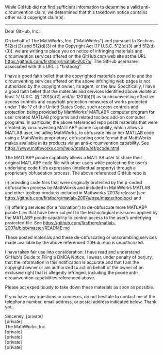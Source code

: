 While GitHub did not find sufficient information to determine a valid anti-circumvention claim, we determined that this takedown notice contains other valid copyright claim(s).

---

Dear GitHub, Inc.:

On behalf of The MathWorks, Inc. ("MathWorks") and pursuant to Sections 512(c)(3) and 512(d)(3) of the Copyright Act (17 U.S.C. 512(c)(3) and 512(d)(3)), we are writing to place you on notice of infringing materials and circumvention services offered on the GitHub.com web site at the URL https://github.com/firstborg/matlab-2007a/.  The GitHub username associated with this URL is “firstborg".

I have a good faith belief that the copyrighted materials posted to and the circumventing services offered on the above infringing web pages is not authorized by the copyright owner, its agent, or the law.  Specifically, I have a good faith belief that the materials and services identified above violate at least 17 U.S.C. §§ 1201(a)(2) and/or 1201(b)(1) as to circumventing effective access controls and copyright protection measures of works protected under Title 17 of the United States Code, such access controls and protection being provided by MathWorks' MATLAB® computer program for user created MATLAB programs and related toolbox add-on computer programs.  In particular, the above referenced repo posts materials that were created by circumventing MATLAB® pcode capability, which allows a MATLAB user, including MathWorks, to obfuscate his or her MATLAB code using a MathWorks proprietary, obfuscating code format that MathWorks makes available in its products via an anti-circumvention capability.   See https://www.mathworks.com/help/matlab/ref/pcode.html  

The MATLAB® pcode capability allows a MATLAB user to share their original MATLAB® code file with other users while protecting the user’s underlying code file’s expression (intellectual property) through a proprietary obfuscation process.  The above referenced GitHub repo is

(i) providing code files that were originally protected by the p-coded obfuscation process by MathWorks and included in MathWorks MATLAB and other toolbox products included in Mathworks 2007a release (see https://github.com/firstborg/matlab-2007a/tree/master/toolbox) and

(ii) offering services (for a “donation”) to de-obfuscate more MATLAB® pcode files that have been subject to the technological measures applied by the MATLAB® pcode capability to control access to the user’s underlying protected file.  See https://github.com/firstborg/matlab-2007a/blob/master/README.md

These posted materials and these de-obfuscating or unscrambling services made available by the above referenced GitHub repo is unauthorized.

I have taken fair use into consideration. I have read and understand GitHub's Guide to Filing a DMCA Notice. I swear, under penalty of perjury, that the information in this notification is accurate and that I am the copyright owner or am authorized to act on behalf of the owner of an exclusive right that is allegedly infringed, including the pcode anti-circumvention capabilities referenced above.

Please act expeditiously to take down these materials as soon as possible. 


If you have any questions or concerns, do not hesitate to contact me at the telephone number, email address, or postal address indicated below. Thank you.

Sincerely,
[private]  
[private]  
The MathWorks, Inc.  
[private]  
[private]  
[private]  
[private]  
